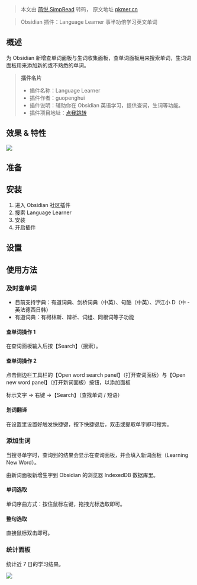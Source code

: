 > 本文由 [简悦 SimpRead](http://ksria.com/simpread/) 转码， 原文地址 [pkmer.cn](https://pkmer.cn/Pkmer-Docs/10-obsidian/obsidian%E7%A4%BE%E5%8C%BA%E6%8F%92%E4%BB%B6/obsidian-language-learner/)

> Obsidian 插件：Language Learner 事半功倍学习英文单词

概述
--

为 Obsidian 新增查单词面板与生词收集面板，查单词面板用来搜索单词，生词词面板用来添加新的或不熟悉的单词。

> **插件名片**
> 
> *   插件名称：Language Learner
> *   插件作者：guopenghui
> *   插件说明：辅助你在 Obsidian 英语学习，提供查词，生词等功能。
> *   插件项目地址：[点我跳转](https://github.com/guopenghui/obsidian-language-learner)

效果 & 特性
-------

![](https://cdn.pkmer.cn/images/b50801650322a416bb4ef9b9acfc5681_MD5.png!pkmer)

准备
--

安装
--

1.  进入 Obsidian 社区插件
2.  搜索 Language Learner
3.  安装
4.  开启插件

设置
--

使用方法
----

### 及时查单词

*   目前支持字典：有道词典、剑桥词典（中英）、句酷（中英）、沪江小 D（中 - 英法德西日韩）
*   有道词典：有柯林斯、辩析、词组、同根词等子功能

#### 查单词操作 1

在查词面板输入后按【Search】（搜索）。

#### 查单词操作 2

点击侧边栏工具栏的【Open word search panel】（打开查词面板）与【Open new word panel】（打开新词面板）按钮，以添加面板

标示文字 → 右键 →【Search】（查找单词 / 短语）

#### 划词翻译

在设置里设置好触发快捷键，按下快捷键后，双击或提取单字即可搜索。

### 添加生词

当搜寻单字时，查询到的结果会显示在查询面板，并会填入新词面板（Learning New Word）。

由新词面板新增生字到 Obsidian 的浏览器 IndexedDB 数据库里。

#### 单词选取

单词序曲方式：按住鼠标左键，拖拽光标选取即可。

#### 整句选取

直接鼠标双击即可。

### 统计面板

统计近 7 日的学习结果。

![](https://cdn.pkmer.cn/images/abc76970241b39177e0cca101046d36d_MD5.png!pkmer)
